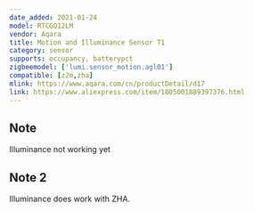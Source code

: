 ```yaml
---
date_added: 2021-01-24
model: RTCGQ12LM
vendor: Aqara
title: Motion and Illuminance Sensor T1
category: sensor
supports: occupancy, batterypct
zigbeemodel: ['lumi.sensor_motion.agl01']
compatible: [z2m,zha]
mlink: https://www.aqara.com/cn/productDetail/d17
link: https://www.aliexpress.com/item/1005001889397376.html
---
```


## Note
Illuminance not working yet

## Note 2
Illuminance does work with ZHA.
